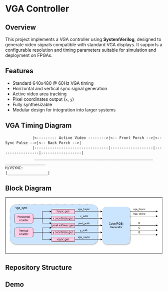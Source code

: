 # VGA Controller

## Overview

This project implements a VGA controller using **SystemVerilog**, designed to generate video signals compatible with standard VGA displays. It supports a configurable resolution and timing parameters suitable for simulation and deployment on FPGAs.

## Features

- Standard 640x480 @ 60Hz VGA timing
- Horizontal and vertical sync signal generation
- Active video area tracking
- Pixel coordinates output (`x`, `y`)
- Fully synthesizable
- Modular design for integration into larger systems

## VGA Timing Diagram

```
            |<--------- Active Video -------->|<-- Front Porch -->|<-- Sync Pulse -->|<-- Back Porch -->|
            |---------------------------------|-------------------|------------------|------------------|
             _____________________________________________________                    __________________
H/VSYNC:                                                          |__________________|
```

## Block Diagram

![Block diagram](./doc/assets/vga_sync.drawio.png)

## Repository Structure

## Demo




